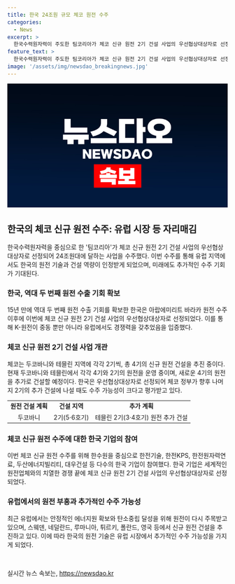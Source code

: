 ```yaml
---
title: 한국 24조원 규모 체코 원전 수주
categories:
  - News
excerpt: >
  한국수력원자력이 주도한 팀코리아가 체코 신규 원전 2기 건설 사업의 우선협상대상자로 선정되어 24조원대에 이르는 수주를 앞두고 있다. 한국은 UAE 이후 15년 만에 역대 두 번째 원전 수출을 이룰 전망이며, 유럽에서의 수주를 통해 K-원전의 경쟁력을 입증했다. 이번 수주를 통해 유럽에서의 추가 수주 기대가 높아지고, 안정적인 에너지원으로서의 원전이 중요시되는 유럽 시장에서의 활약이 기대된다.
feature_text: >
  한국수력원자력이 주도한 팀코리아가 체코 신규 원전 2기 건설 사업의 우선협상대상자로 선정되어 24조원대에 이르는 수주를 앞두고 있다. 한국은 UAE 이후 15년 만에 역대 두 번째 원전 수출을 이룰 전망이며, 유럽에서의 수주를 통해 K-원전의 경쟁력을 입증했다. 이번 수주를 통해 유럽에서의 추가 수주 기대가 높아지고, 안정적인 에너지원으로서의 원전이 중요시되는 유럽 시장에서의 활약이 기대된다.
image: '/assets/img/newsdao_breakingnews.jpg'
---
```


<p><img src="/assets/img/newsdao_breakingnews.jpg" alt="cryptoinkorea 속보" /></p>

<h2 data-ke-size="size26">한국의 체코 신규 원전 수주: 유럽 시장 등 자리매김</h2>

<p data-ke-size="size16">한국수력원자력을 중심으로 한 '팀코리아'가 체코 신규 원전 2기 건설 사업의 우선협상대상자로 선정되어 24조원대에 달하는 사업을 수주했다. 이번 수주를 통해 유럽 지역에서도 한국의 원전 기술과 건설 역량이 인정받게 되었으며, 미래에도 추가적인 수주 기회가 기대된다.</p>

<h3 data-ke-size="size22">한국, 역대 두 번째 원전 수출 기회 확보</h3>

<p data-ke-size="size16">15년 만에 역대 두 번째 원전 수출 기회를 확보한 한국은 아랍에미리트 바라카 원전 수주 이후에 이번에 체코 신규 원전 2기 건설 사업의 우선협상대상자로 선정되었다. 이를 통해 K-원전이 중동 뿐만 아니라 유럽에서도 경쟁력을 갖추었음을 입증했다.</p>

<h3 data-ke-size="size22">체코 신규 원전 2기 건설 사업 개관</h3>

<p data-ke-size="size16">체코는 두코바니와 테믈린 지역에 각각 2기씩, 총 4기의 신규 원전 건설을 추진 중이다. 현재 두코바니와 테믈린에서 각각 4기와 2기의 원전을 운영 중이며, 새로운 4기의 원전을 추가로 건설할 예정이다. 한국은 우선협상대상자로 선정되어 체코 정부가 향후 나머지 2기의 추가 건설에 나설 때도 수주 가능성이 크다고 평가받고 있다.</p>

<table>
   <tbody>
      <tr>
         <td style="text-align: center; height: 17px;"><b>원전 건설 계획</b></td>
         <td style="text-align: center; height: 17px;"><b>건설 지역</b></td>
         <td style="text-align: center; height: 17px;"><b>추가 계획</b></td>
      </tr>
      <tr>
         <td style="text-align: center; height: 17px;">두코바니</td>
         <td style="text-align: center; height: 17px;">2기(5·6호기)</td>
         <td style="text-align: center; height: 17px;">테믈린 2기(3·4호기) 원전 추가 건설</td>
      </tr>
   </tbody>
</table>

<h3 data-ke-size="size22">체코 신규 원전 수주에 대한 한국 기업의 참여</h3>

<p data-ke-size="size16">이번 체코 신규 원전 수주를 위해 한수원을 중심으로 한전기술, 한전KPS, 한전원자력연료, 두산에너지빌리티, 대우건설 등 다수의 한국 기업이 참여했다. 한국 기업은 세계적인 원전업체와의 치열한 경쟁 끝에 체코 신규 원전 2기 건설 사업의 우선협상대상자로 선정되었다.</p>

<h3 data-ke-size="size22">유럽에서의 원전 부흥과 추가적인 수주 가능성</h3>

<p data-ke-size="size16">최근 유럽에서는 안정적인 에너지원 확보와 탄소중립 달성을 위해 원전이 다시 주목받고 있으며, 스웨덴, 네덜란드, 루마니아, 튀르키, 폴란드, 영국 등에서 신규 원전 건설을 추진하고 있다. 이에 따라 한국의 원전 기술은 유럽 시장에서 추가적인 수주 가능성을 가지게 되었다.</p>

<p data-ke-size="size16">&nbsp;</p>
실시간 뉴스 속보는, <a href="https://newsdao.kr" rel="dofollow">https://newsdao.kr</a>


